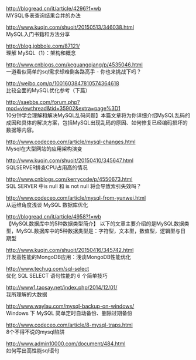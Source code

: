 http://blogread.cn/it/article/4296?f=wb<br  />
MYSQL多表查询结果合并的办法

http://www.kuqin.com/shuoit/20150513/346038.html<br  />
MySQL入门书籍和方法分享

http://blog.jobbole.com/87121/<br  />
理解 MySQL（1）：架构和概念

http://www.cnblogs.com/keguangqiang/p/4535046.html<br  />
一道看似简单的sql需求却难倒各路高手 - 你也来挑战下吗？

http://weibo.com/p/1001603847810574364618<br  />
比较全面的MySQL优化参考（下篇）

http://saebbs.com/forum.php?mod=viewthread&tid=35902&extra=page%3D1<br  />
10分钟学会理解和解决MySQL乱码问题】本篇文章将为你详细介绍MySQL乱码的成因和具体的解决方案，包括MySQL出现乱码的原因、如何修复已经编码损坏的数据等内容。

http://www.codeceo.com/article/mysql-changes.html<br  />
Mysql在大型网站的应用架构演变

http://www.kuqin.com/shuoit/20150410/345647.html<br  />
SQLSERVER排查CPU占用高的情况

http://www.cnblogs.com/kerrycode/p/4550673.html<br  />
SQL SERVER 中is null 和 is not null 将会导致索引失效吗？

http://www.codeceo.com/article/mysql-from-yunwei.html<br  />
从运维角度浅谈 MySQL 数据库优化

http://blogread.cn/it/article/4958?f=wb<br  />
【MySQL数据库中的5种数据类型简介】 以下的文章主要介绍的是MySQL数据类型，MySQL数据库中的5种数据类型是：字符型，文本型，数值型，逻辑型与日期型

http://www.kuqin.com/shuoit/20150416/345742.html<br  />
开发高性能的MongoDB应用：浅谈MongoDB性能优化

http://www.techug.com/sql-select<br  />
优化 SQL SELECT 语句性能的 6 个简单技巧

http://www1.taosay.net/index.php/2014/12/01/<br  />
我所理解的大数据

http://www.waylau.com/mysql-backup-on-windows/<br  />
Windows 下 MySQL 简单定时自动备份、删除过期备份

http://www.codeceo.com/article/8-mysql-traps.html<br  />
8个不得不说的mysql陷阱

http://www.admin10000.com/document/484.html<br  />
如何写出高性能sql语句
